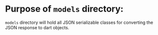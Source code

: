 # Purpose of `models` directory:
`models` directory will hold all JSON serializable classes for converting the JSON response to dart objects.